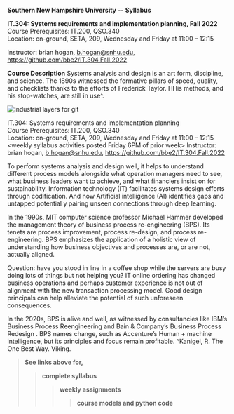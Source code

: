 **Southern New Hampshire University**  -- **Syllabus**

**IT.304: Systems requirements and implementation planning, Fall 2022**  
Course Prerequisites: IT.200, QSO.340  
Location: on-ground, SETA, 209, Wednesday and Friday at 11:00 – 12:15  

Instructor: brian hogan, b.hogan@snhu.edu, https://github.com/bbe2/IT.304.Fall.2022  

**Course Description**
Systems analysis and design is an art form, discipline, and science. The 1890s witnessed the formative pillars of speed, quality, and checklists thanks to the efforts of Frederick Taylor. HHis methods, and his stop-watches, are still in use^.  

![industrial layers for git](https://user-images.githubusercontent.com/59778456/189484527-4b742176-8912-4a30-bfe3-027db58fe3d2.JPG)  

IT.304: Systems requirements and implementation planning  
Course Prerequisites: IT.200, QSO.340  
Location: on-ground, SETA, 209, Wednesday and Friday at 11:00 – 12:15  
<weekly syllabus activities posted Friday 6PM of prior week> 
Instructor: brian hogan, b.hogan@snhu.edu, https://github.com/bbe2/IT.304.Fall.2022  
								
To perform systems analysis and design well, it helps to understand different process models alongside what operation managers need to see, what business leaders want to achieve, and what financiers insist on for sustainability. Information technology (IT) facilitates systems design efforts through codification. And now Artificial intelligence (AI) identifies gaps and untapped potential y pairing unseen connections through deep learning.  
 
In the 1990s, MIT computer science professor Michael Hammer developed the management theory of business process re-engineering (BPS). Its tenets are process improvement, process re-design, and process re-engineering. BPS emphasizes the application of a holistic view of understanding how business  objectives and processes are, or are not, actually aligned.  
 
Question: have you stood in line in a coffee shop while the servers are busy doing lots of things but not helping you? IT online ordering has changed business operations and perhaps customer experience is not out of alignment with the new transaction processing model. Good design principals can help alleviate the potential of such unforeseen consequences.  
 
In the 2020s, BPS is alive and well, as witnessed by consultancies like IBM’s Business Process Reengineering <IBM-BPRS> and Bain & Company’s Business Process Redesign <Bain>. BPS names change, such as Accenture’s Human + machine intelligence, but its principles and focus remain profitable. 
^Kanigel, R. The One Best Way. Viking.  

> **See links above for,**
>> **complete syllabus**  
>>> **weekly assignments**  
>>>> **course models and python code**  
